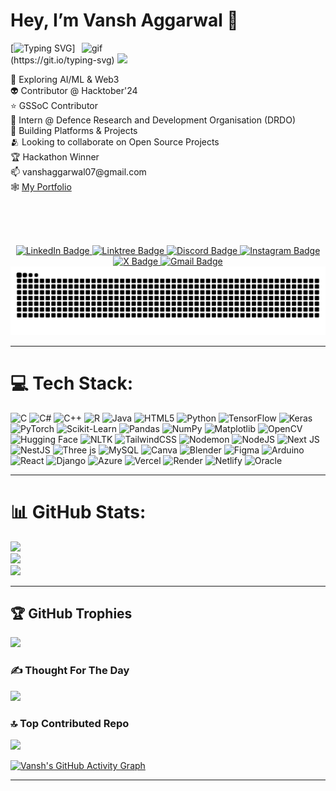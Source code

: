 
<h1> Hey, I’m Vansh Aggarwal 👋 </h1>                                 
                         
<img src="https://user-images.githubusercontent.com/74038190/212749695-a6817c5a-a794-462b-afca-1b5ce7dd5e63.gif" alt="gif" align="right" width="390">              
             
[![Typing SVG](https://readme-typing-svg.herokuapp.com?font=Montserrat&color=blue&vCenter=true&lines=Full+Stack+Developer💻;Open+Source+Contributor🌍;Tech+Explorer🚀;)](https://git.io/typing-svg)  
[![](https://visitcount.itsvg.in/api?id=vanshaggarwal07&icon=0&color=0)](https://visitcount.itsvg.in)   

<div align="left">      
  👀 Exploring AI/ML & Web3 <br>            
  👽 Contributor @ Hacktober'24 <br>      
  ⭐ GSSoC Contributor <br>      
  🤖 Intern @ Defence Research and Development Organisation (DRDO) <br>         
  👾 Building Platforms & Projects <br>   
  🫂 Looking to collaborate on Open Source Projects <br>    
  🏆 Hackathon Winner <br>      
  📫 vanshaggarwal07@gmail.com <br>  
  🕸️ <a href="https://your-portfolio-link.com">My Portfolio</a> 
</div>

<br><br><br>

<div id="badges" align="center">
  <a href="https://www.linkedin.com/in/vanshaggarwal07/">
    <img src="https://img.shields.io/badge/LinkedIn-0072b1?style=for-the-badge&logo=linkedin&logoColor=white" alt="LinkedIn Badge"/>
  </a>
  <a href="https://linktr.ee/vanshaggarwal07">
   <img src="https://img.shields.io/badge/Linktree-acdc5c?style=for-the-badge&logo=linktree&logoColor=black" alt="Linktree Badge"/>
  </a>
  <a href="https://discord.gg/vanshaggarwal07">
    <img src="https://img.shields.io/badge/Discord-7289DA?style=for-the-badge&logo=Discord&logoColor=white" alt="Discord Badge"/>
  </a>
  <a href="https://www.instagram.com/vanshaggarwal.07/">
  <img src="https://img.shields.io/badge/Instagram-%23E4405F.svg?style=for-the-badge&logo=instagram&logoColor=white" alt="Instagram Badge"/>
</a>
<a href="https://x.com/vanshaggarwal07/">
  <img src="https://img.shields.io/badge/Twitter-%23000000.svg?style=for-the-badge&logo=x&logoColor=white" alt="X Badge"/>
</a>
<a href="mailto:vanshaggarwal07@gmail.com">
  <img src="https://img.shields.io/badge/Gmail-D14836?style=for-the-badge&logo=gmail&logoColor=white" alt="Gmail Badge"/>
</a>

</div>



<img src="https://raw.githubusercontent.com/vanshaggarwal07/vanshaggarwal07/output/snake.svg" alt="Snake animation" />



---

# 💻 Tech Stack:
![C](https://img.shields.io/badge/c-%2300599C.svg?style=flat&logo=c&logoColor=white) 
![C#](https://img.shields.io/badge/c%23-%23239120.svg?style=flat&logo=csharp&logoColor=white) 
![C++](https://img.shields.io/badge/c++-%2300599C.svg?style=flat&logo=c%2B%2B&logoColor=white) 
![R](https://img.shields.io/badge/r-%23276DC3.svg?style=flat&logo=r&logoColor=white) 
![Java](https://img.shields.io/badge/java-%23ED8B00.svg?style=flat&logo=openjdk&logoColor=white) 
![HTML5](https://img.shields.io/badge/html5-%23E34F26.svg?style=flat&logo=html5&logoColor=white) 
![Python](https://img.shields.io/badge/python-3670A0?style=flat&logo=python&logoColor=ffdd54) 
![TensorFlow](https://img.shields.io/badge/TensorFlow-%23FF6F00.svg?style=flat&logo=TensorFlow&logoColor=white) 
![Keras](https://img.shields.io/badge/Keras-%23D00000.svg?style=flat&logo=Keras&logoColor=white) 
![PyTorch](https://img.shields.io/badge/PyTorch-%23EE4C2C.svg?style=flat&logo=PyTorch&logoColor=white) 
![Scikit-Learn](https://img.shields.io/badge/scikit--learn-%23F7931E.svg?style=flat&logo=scikit-learn&logoColor=white) 
![Pandas](https://img.shields.io/badge/pandas-%23150458.svg?style=flat&logo=pandas&logoColor=white) 
![NumPy](https://img.shields.io/badge/numpy-%23013243.svg?style=flat&logo=numpy&logoColor=white) 
![Matplotlib](https://img.shields.io/badge/matplotlib-%230C55A5.svg?style=flat&logo=plotly&logoColor=white) 
![OpenCV](https://img.shields.io/badge/opencv-%23white.svg?style=flat&logo=opencv&logoColor=white) 
![Hugging Face](https://img.shields.io/badge/HuggingFace-%23FFCA00.svg?style=flat&logo=huggingface&logoColor=black) 
![NLTK](https://img.shields.io/badge/NLTK-%234EA94B.svg?style=flat) 
![TailwindCSS](https://img.shields.io/badge/tailwindcss-%2338B2AC.svg?style=flat&logo=tailwind-css&logoColor=white) 
![Nodemon](https://img.shields.io/badge/NODEMON-%23323330.svg?style=flat&logo=nodemon&logoColor=%BBDEAD) 
![NodeJS](https://img.shields.io/badge/node.js-6DA55F?style=flat&logo=node.js&logoColor=white) 
![Next JS](https://img.shields.io/badge/Next-black?style=flat&logo=next.js&logoColor=white) 
![NestJS](https://img.shields.io/badge/nestjs-%23E0234E.svg?style=flat&logo=nestjs&logoColor=white) 
![Three js](https://img.shields.io/badge/threejs-black?style=flat&logo=three.js&logoColor=white) 
![MySQL](https://img.shields.io/badge/mysql-%2300000f.svg?style=flat&logo=mysql&logoColor=white) 
![Canva](https://img.shields.io/badge/Canva-%2300C4CC.svg?style=flat&logo=Canva&logoColor=white) 
![Blender](https://img.shields.io/badge/blender-%23F5792A.svg?style=flat&logo=blender&logoColor=white) 
![Figma](https://img.shields.io/badge/figma-%23F24E1E.svg?style=flat&logo=figma&logoColor=white) 
![Arduino](https://img.shields.io/badge/-Arduino-00979D?style=flat&logo=Arduino&logoColor=white) 
![React](https://img.shields.io/badge/react-%2320232a.svg?style=flat&logo=react&logoColor=%2361DAFB) 
![Django](https://img.shields.io/badge/django-%23092E20.svg?style=flat&logo=django&logoColor=white) 
![Azure](https://img.shields.io/badge/azure-%230072C6.svg?style=flat&logo=microsoftazure&logoColor=white) 
![Vercel](https://img.shields.io/badge/vercel-%23000000.svg?style=flat&logo=vercel&logoColor=white) 
![Render](https://img.shields.io/badge/Render-%46E3B7.svg?style=flat&logo=render&logoColor=white) 
![Netlify](https://img.shields.io/badge/netlify-%23000000.svg?style=flat&logo=netlify&logoColor=#00C7B7) 
![Oracle](https://img.shields.io/badge/Oracle-F80000?style=flat&logo=oracle&logoColor=white)




---

# 📊 GitHub Stats:
![](https://github-readme-stats.vercel.app/api?username=vanshaggarwal07&theme=dark&hide_border=false&include_all_commits=false&count_private=true)<br/>
![](https://github-readme-streak-stats.herokuapp.com/?user=vanshaggarwal07&theme=dark&hide_border=false)<br/>
![](https://github-readme-stats.vercel.app/api/top-langs/?username=vanshaggarwal07&theme=dark&hide_border=false&include_all_commits=false&count_private=true&layout=compact)

---

## 🏆 GitHub Trophies
![](https://github-profile-trophy.vercel.app/?username=vanshaggarwal07&theme=radical&no-frame=false&no-bg=true&margin-w=4)

### ✍️ Thought For The Day
![](https://quotes-github-readme.vercel.app/api?type=horizontal&theme=radical)

### 🔝 Top Contributed Repo
![](https://github-contributor-stats.vercel.app/api?username=vanshaggarwal07&limit=5&theme=dark&combine_all_yearly_contributions=true)

[![Vansh's GitHub Activity Graph](https://github-readme-activity-graph.vercel.app/graph?username=vanshaggarwal07&theme=react-dark)](https://github.com/ashutosh00710/github-readme-activity-graph)

---
